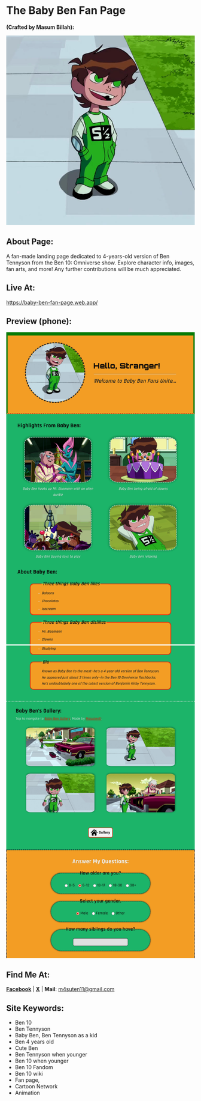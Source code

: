 # The Baby Ben Fan Page
**(Crafted by Masum Billah):**

![Baby Ben Icon](site-icon.jpg)

## About Page:
A fan-made landing page dedicated to 4-years-old version of Ben Tennyson from the Ben 10: Omniverse show. Explore character info, images, fan arts, and more! Any further contributions will be much appreciated.

## Live At:
https://baby-ben-fan-page.web.app/

## Preview (phone):
![preview1](mobile-preview1.jpg)
![preview2](mobile-preview2.jpg)

 ## Find Me At:
  [**Facebook**](https://www.facebook.com/Masuten11?mibextid=ZbWKwL) | [**X**](https://x.com/Masuten11?t=3z_2MEW53Pk64oYunvgJmw&s=09) | **Mail**: m4suten11@gmail.com
  
## Site Keywords:
- Ben 10
- Ben Tennyson
- Baby Ben, Ben Tennyson as a kid
- Ben 4 years old
- Cute Ben
- Ben Tennyson when younger
- Ben 10 when younger
- Ben 10 Fandom
- Ben 10 wiki
- Fan page,
- Cartoon Network
- Animation
